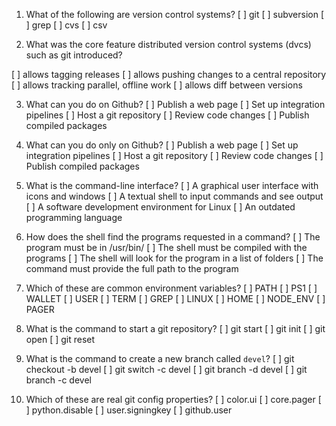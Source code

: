 1. What of the following are version control systems?
[ ] git
[ ] subversion
[ ] grep
[ ] cvs
[ ] csv

2. What was the core feature distributed version control systems (dvcs) such as git introduced?

[ ] allows tagging releases
[ ] allows pushing changes to a central repository
[ ] allows tracking parallel, offline work
[ ] allows diff between versions

3. What can you do on Github?
[ ] Publish a web page
[ ] Set up integration pipelines
[ ] Host a git repository
[ ] Review code changes
[ ] Publish compiled packages

4. What can you do only on Github?
[ ] Publish a web page
[ ] Set up integration pipelines
[ ] Host a git repository
[ ] Review code changes
[ ] Publish compiled packages

5. What is the command-line interface?
[ ] A graphical user interface with icons and windows
[ ] A textual shell to input commands and see output
[ ] A software development environment for Linux
[ ] An outdated programming language

6. How does the shell find the programs requested in a command?
[ ] The program must be in /usr/bin/
[ ] The shell must be compiled with the programs
[ ] The shell will look for the program in a list of folders
[ ] The command must provide the full path to the program

7. Which of these are common environment variables?
[ ] PATH
[ ] PS1
[ ] WALLET
[ ] USER
[ ] TERM
[ ] GREP
[ ] LINUX
[ ] HOME
[ ] NODE_ENV
[ ] PAGER

8. What is the command to start a git repository?
[ ] git start
[ ] git init
[ ] git open
[ ] git reset

9. What is the command to create a new branch called `devel`?
[ ] git checkout -b devel
[ ] git switch -c devel
[ ] git branch -d devel
[ ] git branch -c devel

10. Which of these are real git config properties?
[ ] color.ui
[ ] core.pager
[ ] python.disable
[ ] user.signingkey
[ ] github.user
